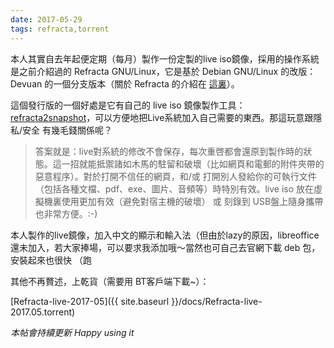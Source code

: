 ```yaml
---
date: 2017-05-29
tags: refracta,torrent
---
```


本人其實自去年起便定期（每月）製作一份定製的live iso鏡像，採用的操作系統是之前介紹過的 Refracta GNU/Linux，它是基於 Debian GNU/Linux 的改版：Devuan 的一個分支版本（關於 Refracta 的介紹在 [這裏](https://mdrights.github.io/os-observe/posts/2016/11/Refracta-for-privacy.html)）。

這個發行版的一個好處是它有自己的 live iso 鏡像製作工具：[refracta2snapshot](http://www.ibiblio.org/refracta/documents.html)，可以方便地把Live系統加入自己需要的東西。那這玩意跟隱私/安全 有幾毛錢關係呢？

> 答案就是：live對系統的修改不會保存，每次重啓都會還原到製作時的狀態。這一招就能抵禦諸如木馬的駐留和破壞（比如網頁和電郵的附件夾帶的惡意程序）。對於打開不信任的網頁，和/或 打開別人發給你的可執行文件（包括各種文檔、pdf、exe、圖片、音頻等）時特別有效。live iso 放在虛擬機裏使用更加有效（避免對宿主機的破壞） 或 刻錄到 USB盤上隨身攜帶也非常方便。:-)

本人製作的live鏡像，加入中文的顯示和輸入法（但由於lazy的原因，libreoffice 還未加入，若大家捧場，可以要求我添加哦～當然也可自己去官網下載 deb 包，安裝起來也很快 （跑

其他不再贅述，上乾貨（需要用 BT客戶端下載~）：

[Refracta-live-2017-05]({{ site.baseurl }}/docs/Refracta-live-2017.05.torrent) 

_本帖會持續更新_
_Happy using it_

